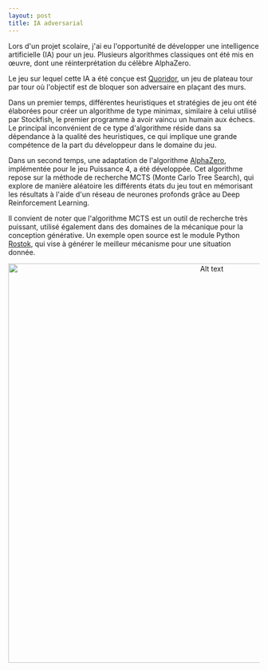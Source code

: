 ```yaml
---
layout: post
title: IA adversarial
---
```

Lors d'un projet scolaire, j'ai eu l'opportunité de développer une intelligence artificielle (IA) pour un jeu. Plusieurs algorithmes classiques ont été mis en œuvre, dont une réinterprétation du célèbre AlphaZero.

Le jeu sur lequel cette IA a été conçue est [Quoridor](http://quoridor.di.uoa.gr/), un jeu de plateau tour par tour où l'objectif est de bloquer son adversaire en plaçant des murs.

Dans un premier temps, différentes heuristiques et stratégies de jeu ont été élaborées pour créer un algorithme de type minimax, similaire à celui utilisé par Stockfish, le premier programme à avoir vaincu un humain aux échecs. Le principal inconvénient de ce type d'algorithme réside dans sa dépendance à la qualité des heuristiques, ce qui implique une grande compétence de la part du développeur dans le domaine du jeu.

Dans un second temps, une adaptation de l'algorithme [AlphaZero](https://github.com/plkmo/AlphaZero_Connect4), implémentée pour le jeu Puissance 4, a été développée. Cet algorithme repose sur la méthode de recherche MCTS (Monte Carlo Tree Search), qui explore de manière aléatoire les différents états du jeu tout en mémorisant les résultats à l'aide d'un réseau de neurones profonds grâce au Deep Reinforcement Learning.

Il convient de noter que l'algorithme MCTS est un outil de recherche très puissant, utilisé également dans des domaines de la mécanique pour la conception générative. Un exemple open source est le module Python [Rostok](https://github.com/aimclub/rostok), qui vise à générer le meilleur mécanisme pour une situation donnée.

<p align="center">
  <img src="../../../images/image_IA.png" alt="Alt text" width="800"  />
</p>